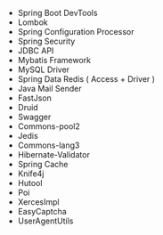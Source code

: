 - Spring Boot DevTools
- Lombok
- Spring Configuration Processor
- Spring Security
- JDBC API
- Mybatis Framework
- MySQL Driver
- Spring Data Redis ( Access + Driver )
- Java Mail Sender
- FastJson
- Druid
- Swagger
- Commons-pool2
- Jedis
- Commons-lang3
- Hibernate-Validator
- Spring Cache
- Knife4j
- Hutool
- Poi
- XercesImpl
- EasyCaptcha
- UserAgentUtils
